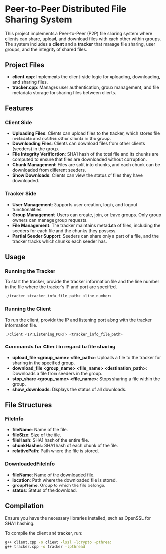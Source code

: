 
# Peer-to-Peer Distributed File Sharing System

This project implements a Peer-to-Peer (P2P) file sharing system where clients can share, upload, and download files with each other within groups. The system includes a **client** and a **tracker** that manage file sharing, user groups, and the integrity of shared files.

## Project Files

- **client.cpp**: Implements the client-side logic for uploading, downloading, and sharing files.
- **tracker.cpp**: Manages user authentication, group management, and file metadata storage for sharing files between clients.

## Features

### Client Side
- **Uploading Files**: Clients can upload files to the tracker, which stores file metadata and notifies other clients in the group.
- **Downloading Files**: Clients can download files from other clients (seeders) in the group.
- **File Integrity Verification**: SHA1 hash of the total file and its chunks are computed to ensure that files are downloaded without corruption.
- **Chunk Management**: Files are split into chunks, and each chunk can be downloaded from different seeders.
- **Show Downloads**: Clients can view the status of files they have downloaded.

### Tracker Side
- **User Management**: Supports user creation, login, and logout functionalities.
- **Group Management**: Users can create, join, or leave groups. Only group owners can manage group requests.
- **File Management**: The tracker maintains metadata of files, including the seeders for each file and the chunks they possess.
- **Partial Seeder Support**: Seeders can share only a part of a file, and the tracker tracks which chunks each seeder has.

## Usage

### Running the Tracker

To start the tracker, provide the tracker information file and the line number in the file where the tracker’s IP and port are specified.

```bash
./tracker <tracker_info_file_path> <line_number>
```

### Running the Client

To run the client, provide the IP and listening port along with the tracker information file.

```bash
./client <IP:Listening_PORT> <tracker_info_file_path>
```

### Commands for Client in regard to file sharing

- **upload_file <group_name> <file_path>**: Uploads a file to the tracker for sharing in the specified group.
- **download_file <group_name> <file_name> <destination_path>**: Downloads a file from seeders in the group.
- **stop_share <group_name> <file_name>**: Stops sharing a file within the group.
- **show_downloads**: Displays the status of all downloads.

## File Structures

### FileInfo
- **fileName**: Name of the file.
- **fileSize**: Size of the file.
- **fileHash**: SHA1 hash of the entire file.
- **chunkHashes**: SHA1 hash of each chunk of the file.
- **relativePath**: Path where the file is stored.

### DownloadedFileInfo
- **fileName**: Name of the downloaded file.
- **location**: Path where the downloaded file is stored.
- **groupName**: Group to which the file belongs.
- **status**: Status of the download.

## Compilation

Ensure you have the necessary libraries installed, such as OpenSSL for SHA1 hashing.

To compile the client and tracker, run:

```bash
g++ client.cpp -o client -lssl -lcrypto -pthread
g++ tracker.cpp -o tracker -lpthread
```
